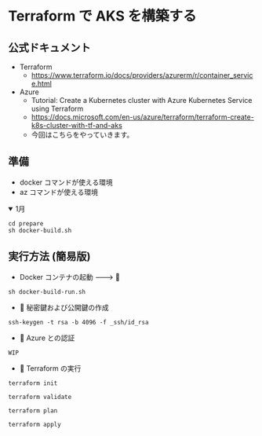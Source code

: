 # Terraform で AKS を構築する

## 公式ドキュメント

+ Terraform
  + https://www.terraform.io/docs/providers/azurerm/r/container_service.html
+ Azure
  + Tutorial: Create a Kubernetes cluster with Azure Kubernetes Service using Terraform
  + https://docs.microsoft.com/en-us/azure/terraform/terraform-create-k8s-cluster-with-tf-and-aks
  + 今回はこちらをやっていきます。

## 準備

+ docker コマンドが使える環境
+ az コマンドが使える環境

<details open>
<summary>1月</summary>

```
cd prepare
sh docker-build.sh
```


</details>


## 実行方法 (簡易版)

+ Docker コンテナの起動 ---> :whale:

```
sh docker-build-run.sh
```

+ :whale: 秘密鍵および公開鍵の作成

```
ssh-keygen -t rsa -b 4096 -f _ssh/id_rsa
```

+ :whale: Azure との認証

```
WIP
```

+ :whale: Terraform の実行

```
terraform init
```
```
terraform validate
```
```
terraform plan
```
```
terraform apply
```
